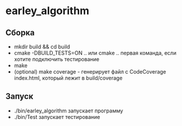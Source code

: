 # earley_algorithm
 ## Сборка
 - mkdir build && cd build
 - cmake -DBUILD_TESTS=ON .. или cmake .. первая команда, если хотите подключить тестирование
 - make
 - (optional) make coverage - генерирует файл с CodeCoverage index.html, который лежит в build/coverage


## Запуск
- ./bin/earley_algorithm запускает программу
- ./bin/Test запускает тестирование
